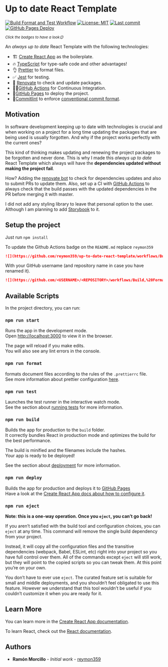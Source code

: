 # Up to date React Template 

[![Build Format and Test Workflow](https://github.com/reymon359/up-to-date-react-template/workflows/Build,%20Format%20and%20Test/badge.svg)](https://github.com/reymon359/up-to-date-react-template/actions?query=workflow%3A%22Build%2C+Format+and+Test%22) 
[![License: MIT](https://img.shields.io/github/license/reymon359/up-to-date-react-template?color=blue&logo=github)](https://github.com/reymon359/up-to-date-react-template/blob/master/LICENSE) 
[![Last commit](https://img.shields.io/github/last-commit/reymon359/up-to-date-react-template?logo=github)](https://github.com/reymon359/up-to-date-react-template/commits/master) 
[![GitHub Pages Deploy](https://img.shields.io/github/deployments/reymon359/up-to-date-react-template/github-pages?label=deploy&logo=github)](https://github.com/reymon359/up-to-date-react-template/deployments)

<sub>_Click the badges to have a look😉_<sub>

An _always up to date_ React Template with the following technologies:

- 🏗 [Create React App](https://create-react-app.dev/) as the boilerplate.
- 🔥 [TypeScript](https://www.typescriptlang.org/) for type-safe code and other advantages!
- 👌 [Prettier](https://prettier.io/) to format files.
- ✅ [Jest](https://jestjs.io/) for testing.
- 🤖 [Renovate](https://renovate.whitesourcesoftware.com/) to check and update packages.
- 👷‍♂️[GitHub Actions](https://github.com/features/actions) for Continuous Integration.
- 🚀[GitHub Pages](https://pages.github.com/) to deploy the project.
- 💬[Commitlint](https://github.com/conventional-changelog/commitlint) to enforce [conventional commit format](https://www.conventionalcommits.org/).

## Motivation

In software development keeping up to date with technologies is crucial and when working on a project for a long time updating the packages that are being used is usually forgotten. And why if the project works perfectly with the current ones? 

This kind of thinking makes updating and renewing the project packages to be forgotten and never done. This is why I made this _always up to date_ React Template which always will have the **dependencies updated without making the project fail**.

How? Adding the [renovate bot](https://github.com/renovatebot) to check for dependencies updates and also to submit PRs to update them. Also, set up a CI with [GitHub Actions](https://github.com/features/actions) to always check that the build passes with the updated dependencies in the PR before merging it with master.

I did not add any styling library to leave that personal option to the user. Although I am planning to add [Storybook](https://storybook.js.org/) to it.

## Setup the project

Just run `npm install`

To update the Github Actions badge on the `README.md` replace `reymon359`

```md
![](https://github.com/reymon359/up-to-date-react-template/workflows/Build,%20Format%20and%20Test/badge.svg)
```

With your GitHub username (and repository name in case you have renamed it).

```md
![](https://github.com/<USERNAME>/<REPOSITORY>/workflows/Build,%20Format%20and%20Test/badge.svg)
```


## Available Scripts

In the project directory, you can run:

### `npm run start`

Runs the app in the development mode.<br />
Open [http://localhost:3000](http://localhost:3000) to view it in the browser.

The page will reload if you make edits.<br />
You will also see any lint errors in the console.

### `npm run format`

formats document files according to the rules of the `.prettierrc` file.<br />
See more information about prettier configuration [here](https://prettier.io/docs/en/configuration.html).

### `npm run test`

Launches the test runner in the interactive watch mode.<br />
See the section about [running tests](https://facebook.github.io/create-react-app/docs/running-tests) for more information.

### `npm run build`

Builds the app for production to the `build` folder.<br />
It correctly bundles React in production mode and optimizes the build for the best performance.

The build is minified and the filenames include the hashes.<br />
Your app is ready to be deployed!

See the section about [deployment](https://facebook.github.io/create-react-app/docs/deployment) for more information.

### `npm run deploy`

Builds the app for production and deploys it to [GitHub Pages](https://pages.github.com/) <br />
Have a look at the [Create React App docs about how to configure it](https://create-react-app.dev/docs/deployment/#github-pages).

### `npm run eject`

**Note: this is a one-way operation. Once you `eject`, you can’t go back!**

If you aren’t satisfied with the build tool and configuration choices, you can `eject` at any time. This command will remove the single build dependency from your project.

Instead, it will copy all the configuration files and the transitive dependencies (webpack, Babel, ESLint, etc) right into your project so you have full control over them. All of the commands except `eject` will still work, but they will point to the copied scripts so you can tweak them. At this point you’re on your own.

You don’t have to ever use `eject`. The curated feature set is suitable for small and middle deployments, and you shouldn’t feel obligated to use this feature. However we understand that this tool wouldn’t be useful if you couldn’t customize it when you are ready for it.

## Learn More

You can learn more in the [Create React App documentation](https://facebook.github.io/create-react-app/docs/getting-started).

To learn React, check out the [React documentation](https://reactjs.org/).

## Authors

- **Ramón Morcillo** - _Initial work_ - [reymon359](https://github.com/reymon359)
